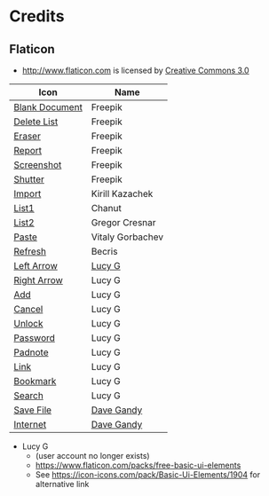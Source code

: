 # Credits

## Flaticon 
   - http://www.flaticon.com is licensed by [Creative Commons 3.0](http://creativecommons.org/licenses/by/3.0/)

| Icon | Name |
| - | - |
| [Blank Document](https://www.flaticon.com/free-icon/blank-document_14922) | Freepik |
| [Delete List](https://www.flaticon.com/free-icon/delete-list_1201) | Freepik |
| [Eraser](https://www.flaticon.com/free-icon/eraser_1203953) | Freepik |
| [Report](https://www.flaticon.com/free-icon/file_1508964) | Freepik |
| [Screenshot](https://www.flaticon.com/free-icon/screenshot_748046) | Freepik |
| [Shutter](https://www.flaticon.com/premium-icon/shutter_2441508) | Freepik |
| [Import](https://www.flaticon.com/free-icon/import_223438) | Kirill Kazachek |
| [List1](https://www.flaticon.com/free-icon/list_151917) | Chanut |
| [List2](https://www.flaticon.com/free-icon/list_159841) | Gregor Cresnar |
| [Paste](https://www.flaticon.com/free-icon/paste_930233) | Vitaly Gorbachev |
| [Refresh](https://www.flaticon.com/free-icon/refresh_875100) | Becris |
| [Left Arrow](https://www.flaticon.com/free-icon/left-arrow_118744) | [Lucy G](https://www.flaticon.com/authors/lucy-g) |
| [Right Arrow](https://www.flaticon.com/free-icon/right-arrow_118745) | Lucy G |
| [Add](https://www.flaticon.com/free-icon/add_118742) | Lucy G |
| [Cancel](https://icon-icons.com/icon/cancel/121292) | Lucy G |
| [Unlock](https://www.flaticon.com/free-icon/unlock_118737) | Lucy G |
| [Password](https://www.flaticon.com/free-icon/password_1330268) | Lucy G |
| [Padnote](https://www.flaticon.com/free-icon/padnote_118751) | Lucy G |
| [Link](https://www.flaticon.com/free-icon/link_118780) | Lucy G |
| [Bookmark](https://www.flaticon.com/free-icon/bookmark_118732) | Lucy G |
| [Search](https://www.flaticon.com/free-icon/search_118718) | Lucy G |
| [Save File](https://www.flaticon.com/free-icon/save-file-option_25398) | [Dave Gandy](https://www.flaticon.com/authors/dave-gandy) |
| [Internet](https://www.flaticon.com/free-icon/internet_149229) | [Dave Gandy](https://www.flaticon.com/authors/dave-gandy) |

* Lucy G
  - (user account no longer exists)
  - https://www.flaticon.com/packs/free-basic-ui-elements
  - See https://icon-icons.com/pack/Basic-Ui-Elements/1904 for alternative link